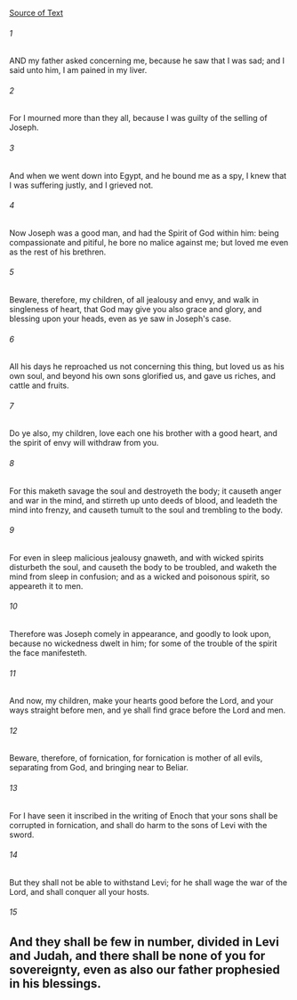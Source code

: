 [Source of Text](https://github.com/scrollmapper/bible_databases_deuterocanonical)

###### 1
AND my father asked concerning me, because he saw that I was sad; and I said unto him, I am pained in my liver.

###### 2
For I mourned more than they all, because I was guilty of the selling of Joseph.

###### 3
And when we went down into Egypt, and he bound me as a spy, I knew that I was suffering justly, and I grieved not.

###### 4
Now Joseph was a good man, and had the Spirit of God within him: being compassionate and pitiful, he bore no malice against me; but loved me even as the rest of his brethren.

###### 5
Beware, therefore, my children, of all jealousy and envy, and walk in singleness of heart, that God may give you also grace and glory, and blessing upon your heads, even as ye saw in Joseph's case.

###### 6
All his days he reproached us not concerning this thing, but loved us as his own soul, and beyond his own sons glorified us, and gave us riches, and cattle and fruits.

###### 7
Do ye also, my children, love each one his brother with a good heart, and the spirit of envy will withdraw from you.

###### 8
For this maketh savage the soul and destroyeth the body; it causeth anger and war in the mind, and stirreth up unto deeds of blood, and leadeth the mind into frenzy, and causeth tumult to the soul and trembling to the body.

###### 9
For even in sleep malicious jealousy gnaweth, and with wicked spirits disturbeth the soul, and causeth the body to be troubled, and waketh the mind from sleep in confusion; and as a wicked and poisonous spirit, so appeareth it to men.

###### 10
Therefore was Joseph comely in appearance, and goodly to look upon, because no wickedness dwelt in him; for some of the trouble of the spirit the face manifesteth.

###### 11
And now, my children, make your hearts good before the Lord, and your ways straight before men, and ye shall find grace before the Lord and men.

###### 12
Beware, therefore, of fornication, for fornication is mother of all evils, separating from God, and bringing near to Beliar.

###### 13
For I have seen it inscribed in the writing of Enoch that your sons shall be corrupted in fornication, and shall do harm to the sons of Levi with the sword.

###### 14
But they shall not be able to withstand Levi; for he shall wage the war of the Lord, and shall conquer all your hosts.

###### 15
And they shall be few in number, divided in Levi and Judah, and there shall be none of you for sovereignty, even as also our father prophesied in his blessings.
---